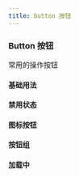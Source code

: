 ```yaml
---
title: button 按钮
---
```


### Button 按钮
常用的操作按钮

#### 基础用法
<button-basic></button-basic>

#### 禁用状态
<button-not-allowed></button-not-allowed>

#### 图标按钮

#### 按钮组

#### 加载中


